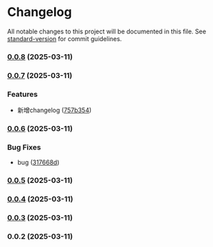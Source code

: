 # Changelog

All notable changes to this project will be documented in this file. See [standard-version](https://github.com/conventional-changelog/standard-version) for commit guidelines.

### [0.0.8](https://github.com/Nceco/cop/compare/v0.0.7...v0.0.8) (2025-03-11)

### [0.0.7](https://github.com/Nceco/cop/compare/v0.0.6...v0.0.7) (2025-03-11)


### Features

* 新增changelog ([757b354](https://github.com/Nceco/cop/commit/757b35499b092d9990217553018e5bd1039ac4d1))

### [0.0.6](https://github.com/Nceco/cop/compare/v0.0.5...v0.0.6) (2025-03-11)


### Bug Fixes

* bug ([317668d](https://github.com/Nceco/cop/commit/317668dd2f56fd11fc69d2b1c38b739829efe918))

### [0.0.5](https://github.com/Nceco/cop/compare/v0.0.4...v0.0.5) (2025-03-11)

### [0.0.4](https://github.com/Nceco/cop/compare/v0.0.3...v0.0.4) (2025-03-11)

### [0.0.3](https://github.com/Nceco/cop/compare/v0.0.2...v0.0.3) (2025-03-11)

### 0.0.2 (2025-03-11)
